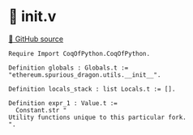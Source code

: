 # 🐓 __init__.v

[🐙 GitHub source](https://github.com/formal-land/coq-of-python/tree/main/CoqOfPython/ethereum/spurious_dragon/utils/__init__.v)

```coq
Require Import CoqOfPython.CoqOfPython.

Definition globals : Globals.t := "ethereum.spurious_dragon.utils.__init__".

Definition locals_stack : list Locals.t := [].

Definition expr_1 : Value.t :=
  Constant.str "
Utility functions unique to this particular fork.
".
```
